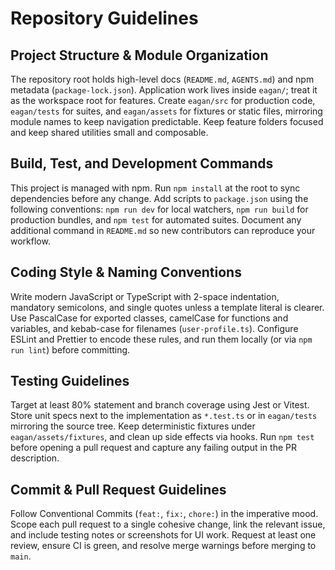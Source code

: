 # Repository Guidelines

## Project Structure & Module Organization
The repository root holds high-level docs (`README.md`, `AGENTS.md`) and npm metadata (`package-lock.json`). Application work lives inside `eagan/`; treat it as the workspace root for features. Create `eagan/src` for production code, `eagan/tests` for suites, and `eagan/assets` for fixtures or static files, mirroring module names to keep navigation predictable. Keep feature folders focused and keep shared utilities small and composable.

## Build, Test, and Development Commands
This project is managed with npm. Run `npm install` at the root to sync dependencies before any change. Add scripts to `package.json` using the following conventions: `npm run dev` for local watchers, `npm run build` for production bundles, and `npm test` for automated suites. Document any additional command in `README.md` so new contributors can reproduce your workflow.

## Coding Style & Naming Conventions
Write modern JavaScript or TypeScript with 2-space indentation, mandatory semicolons, and single quotes unless a template literal is clearer. Use PascalCase for exported classes, camelCase for functions and variables, and kebab-case for filenames (`user-profile.ts`). Configure ESLint and Prettier to encode these rules, and run them locally (or via `npm run lint`) before committing.

## Testing Guidelines
Target at least 80% statement and branch coverage using Jest or Vitest. Store unit specs next to the implementation as `*.test.ts` or in `eagan/tests` mirroring the source tree. Keep deterministic fixtures under `eagan/assets/fixtures`, and clean up side effects via hooks. Run `npm test` before opening a pull request and capture any failing output in the PR description.

## Commit & Pull Request Guidelines
Follow Conventional Commits (`feat:`, `fix:`, `chore:`) in the imperative mood. Scope each pull request to a single cohesive change, link the relevant issue, and include testing notes or screenshots for UI work. Request at least one review, ensure CI is green, and resolve merge warnings before merging to `main`.
